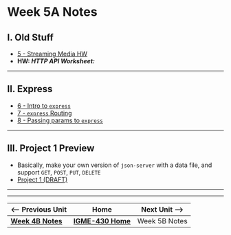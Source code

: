 # Week 5A Notes

## I. Old Stuff
- [ 5 - Streaming Media HW](../exercises/5-streaming-media.md)
- **HW: *HTTP API Worksheet:***
 
---

## II. Express
- [6 - Intro to `express`](../exercises/6-intro-to-express.md)
- [7 - `express` Routing](../exercises/7-express-routing.md)
- [8 - Passing params to `express`](../exercises/8-passing-params-in-express.md)

---

## III. Project 1 Preview
- Basically, make your own version of `json-server` with a data file, and support `GET`, `POST`, `PUT`, `DELETE`
- [Project 1 (DRAFT)](../projects/project-1.md)

---
---

| <-- Previous Unit | Home | Next Unit -->
| --- | --- | --- 
|   [**Week 4B Notes**](04B.md)  |  [**IGME-430 Home**](../) | Week 5B Notes
